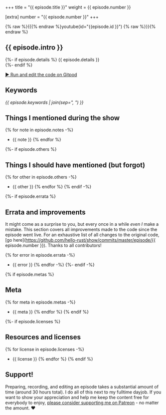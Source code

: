 +++
title = "{{ episode.title }}"
weight = {{ episode.number }}

[extra]
number = "{{ episode.number }}"
+++

{% raw %}{{{% endraw %}youtube(id="{{episode.id }}") {% raw %}}}{% endraw %}

<h2> {{ episode.intro }} </h2>  

<p>

{%- if episode.details %}
{{ episode.details }}  
{%- endif %}

</p>

<a target="_blank" class="button"
href="https://gitpod.io/#https://github.com/hello-rust/show/tree/master/episode/{{episode.number}}">&#x25b6;
Run and edit the code on Gitpod</a>

## Keywords

*{{ episode.keywords | join(sep=", ") }}*

## Things I mentioned during the show

{% for note in episode.notes -%}
* {{ note }}
{% endfor %}

{%- if episode.others %}
## Things I should have mentioned (but forgot)

{% for other in episode.others -%}
* {{ other }}
{% endfor %}
{% endif -%}

{%- if episode.errata %}
## Errata and improvements

It might come as a surprise to you, but every once in a while *even I* make a mistake. This section covers all improvements made to the code since the episode went live. For an exhaustive list of all changes to the original code, [go here](https://github.com/hello-rust/show/commits/master/episode/{{ episode.number }}). Thanks to all contributors!

{% for error in episode.errata -%}
* {{ error }}
{% endfor -%}
{%- endif -%}

{% if episode.metas %}
## Meta

{% for meta in episode.metas -%}
* {{ meta }}
{% endfor %}
{% endif %}

{%- if episode.licenses %}
## Resources and licenses

{% for license in episode.licenses -%}
* {{ license }}
{% endfor %}
{% endif %}

## Support!

Preparing, recording, and editing an episode takes a substantial amount of time
(around 30 hours total). I do all of this next to my fulltime dayjob.
If you want to show your appreciation and help me keep the content free
for everybody to enjoy, [please consider supporting me on
Patreon](https://www.patreon.com/bePatron?c=1568097) - no matter the amount. ❤️